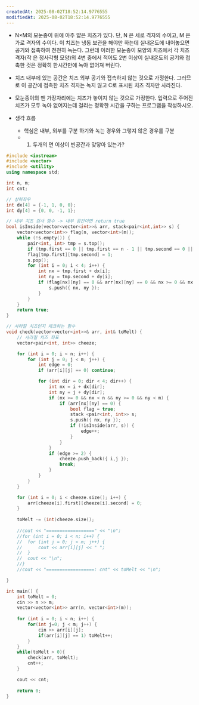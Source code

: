 ```yaml
---
createdAt: 2025-08-02T18:52:14.9776555
modifiedAt: 2025-08-02T18:52:14.9776555
---
```

- N×M의 모눈종이 위에 아주 얇은 치즈가 있다. 단, N 은 세로 격자의 수이고, M 은 가로 격자의 수이다. 이 치즈는 냉동 보관을 해야만 하는데 실내온도에 내어놓으면 공기와 접촉하여 천천히 녹는다. 그런데 이러한 모눈종이 모양의 치즈에서 각 치즈 격자(작 은 정사각형 모양)의 4변 중에서 적어도 2변 이상이 실내온도의 공기와 접촉한 것은 정확히 한시간만에 녹아 없어져 버린다. 
- 치즈 내부에 있는 공간은 치즈 외부 공기와 접촉하지 않는 것으로 가정한다. 그러므 로 이 공간에 접촉한 치즈 격자는 녹지 않고 C로 표시된 치즈 격자만 사라진다.
- 모눈종이의 맨 가장자리에는 치즈가 놓이지 않는 것으로 가정한다. 입력으로 주어진 치즈가 모두 녹아 없어지는데 걸리는 정확한 시간을 구하는 프로그램을 작성하시오.

- 생각 흐름
	- 핵심은 내부, 외부를 구분 하기와 녹는 경우와 그렇지 않은 경우를 구분 
	- 1. 두개의 면 이상이 빈공간과 맞닿아 있는가?

``` c++
#include <iostream>
#include <vector>
#include <utility>
using namespace std;

int n, m;
int cnt;

// 상하좌우
int dx[4] = {-1, 1, 0, 0};
int dy[4] = {0, 0, -1, 1};

// 내부 치즈 검사 함수 -> 내부 공간이면 return true 
bool isInside(vector<vector<int>>& arr, stack<pair<int,int>> s) {
	vector<vector<int>> flag(n, vector<int>(m));
	while (!s.empty()) {
		pair<int, int> tmp = s.top();
		if (tmp.first == 0 || tmp.first == n - 1 || tmp.second == 0 || tmp.second == m - 1) return false;
		flag[tmp.first][tmp.second] = 1;
		s.pop();
		for (int i = 0; i < 4; i++) {
			int nx = tmp.first + dx[i];
			int ny = tmp.second + dy[i];
			if (flag[nx][ny] == 0 && arr[nx][ny] == 0 && nx >= 0 && nx < n && ny >= 0 && ny < m) {
				s.push({ nx, ny });
			}
		}
	}
	return true;
}

// 사라질 치즈인지 체크하는 함수
void check(vector<vector<int>>& arr, int& toMelt) {
	// 사라질 치즈 좌표
	vector<pair<int, int>> cheeze;

	for (int i = 0; i < n; i++) {
		for (int j = 0; j < m; j++) {
			int edge = 0;
			if (arr[i][j] == 0) continue;

			for (int dir = 0; dir < 4; dir++) {
				int nx = i + dx[dir];
				int ny = j + dy[dir];
				if (nx >= 0 && nx < n && ny >= 0 && ny < m) {
					if (arr[nx][ny] == 0) {
						bool flag = true;
						stack <pair<int, int>> s;
						s.push({ nx, ny });
						if (!isInside(arr, s)) {
							edge++;
						}
					}
				}
				if (edge >= 2) {
					cheeze.push_back({ i,j });
					break;
				}
			}
		}
	}

	for (int i = 0; i < cheeze.size(); i++) {
		arr[cheeze[i].first][cheeze[i].second] = 0;
	}
	
	toMelt -= (int)cheeze.size();
	
	//cout << "==================" << "\n";
	//for (int i = 0; i < n; i++) {
	//	for (int j = 0; j < m; j++) {
	//		cout << arr[i][j] << " ";
	//	}
	//	cout << "\n";
	//}
	//cout << "==================: cnt" << toMelt << "\n";

}

int main() {
	int toMelt = 0;
	cin >> n >> m;
	vector<vector<int>> arr(n, vector<int>(m));
	
	for (int i = 0; i < n; i++) {
		for(int j=0; j < m; j++) {
			cin >> arr[i][j];
			if(arr[i][j] == 1) toMelt++;
		}
	}
	while(toMelt > 0){
		check(arr, toMelt);
		cnt++;
	}

	cout << cnt;
	
	return 0;
}

```
